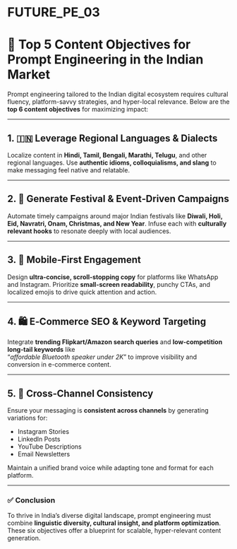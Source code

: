 # FUTURE_PE_03
# 📌 Top 5 Content Objectives for Prompt Engineering in the Indian Market

Prompt engineering tailored to the Indian digital ecosystem requires cultural fluency, platform-savvy strategies, and hyper-local relevance. Below are the **top 6 content objectives** for maximizing impact:

---

## 1. 🇮🇳 Leverage Regional Languages & Dialects  
Localize content in **Hindi, Tamil, Bengali, Marathi, Telugu**, and other regional languages. Use **authentic idioms, colloquialisms, and slang** to make messaging feel native and relatable.

---

## 2. 🎉 Generate Festival & Event‑Driven Campaigns  
Automate timely campaigns around major Indian festivals like **Diwali, Holi, Eid, Navratri, Onam, Christmas, and New Year**. Infuse each with **culturally relevant hooks** to resonate deeply with local audiences.

---

## 3. 📱 Mobile‑First Engagement  
Design **ultra‑concise, scroll‑stopping copy** for platforms like WhatsApp and Instagram. Prioritize **small-screen readability**, punchy CTAs, and localized emojis to drive quick attention and action.

---

## 4. 🛍️ E‑Commerce SEO & Keyword Targeting  
Integrate **trending Flipkart/Amazon search queries** and **low‑competition long‑tail keywords** like  
“_affordable Bluetooth speaker under 2K_” to improve visibility and conversion in e-commerce content.

---

## 5. 🔁 Cross‑Channel Consistency  
Ensure your messaging is **consistent across channels** by generating variations for:

- Instagram Stories  
- LinkedIn Posts  
- YouTube Descriptions  
- Email Newsletters  

Maintain a unified brand voice while adapting tone and format for each platform.

---

### ✅ Conclusion  
To thrive in India’s diverse digital landscape, prompt engineering must combine **linguistic diversity, cultural insight, and platform optimization**. These six objectives offer a blueprint for scalable, hyper-relevant content generation.
